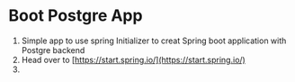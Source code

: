 # Boot Postgre App

1. Simple app to use spring Initializer to creat Spring boot application with Postgre backend
2. Head over to [https://start.spring.io/](https://start.spring.io/)
3. 
<!--stackedit_data:
eyJoaXN0b3J5IjpbNjcxMjgyMjg1LDIwNTU2OTc2NTJdfQ==
-->